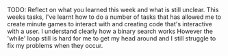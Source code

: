 TODO: Reflect on what you learned this week and what is still unclear.
This weeks tasks, I've learnt how to do a number of tasks that has allowed me to create minute games to interact with and creating code that's interactive with a user.
I understand clearly how a binary search works
However the 'while' loop still is hard for me to get my head around and I still struggle to fix my problems when they occur.

